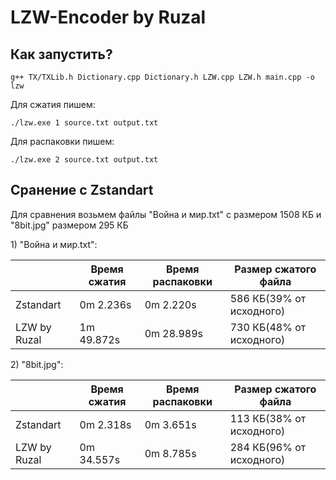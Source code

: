 <h1>LZW-Encoder by Ruzal</h1>
<h2>Как запустить?</h2>

```
g++ TX/TXLib.h Dictionary.cpp Dictionary.h LZW.cpp LZW.h main.cpp -o lzw
```

Для сжатия пишем:
```
./lzw.exe 1 source.txt output.txt
```

Для распаковки пишем:
```
./lzw.exe 2 source.txt output.txt
```

<h2>Сранение с Zstandart</h2>
<p>Для сравнения возьмем файлы "Война и мир.txt" c размером 1508 КБ и "8bit.jpg" размером 295 КБ</p>
<p>1) "Война и мир.txt":</p>

|              | Время сжатия | Время распаковки | Размер сжатого файла     |
|--------------|--------------|------------------|--------------------------|
| Zstandart    | 0m 2.236s    | 0m 2.220s        | 586 КБ(39% от исходного) |
| LZW by Ruzal | 1m 49.872s   | 0m 28.989s       | 730 КБ(48% от исходного) |

<p>2) "8bit.jpg":</p>

|              | Время сжатия | Время распаковки | Размер сжатого файла     |
|--------------|--------------|------------------|--------------------------|
| Zstandart    | 0m 2.318s    | 0m 3.651s        | 113 КБ(38% от исходного) |
| LZW by Ruzal | 0m 34.557s   | 0m 8.785s        | 284 КБ(96% от исходного) |
